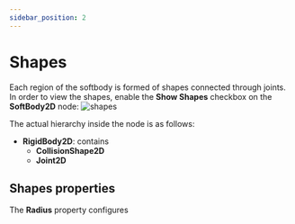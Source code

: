 ```yaml
---
sidebar_position: 2
---
```


# Shapes

Each region of the softbody is formed of shapes connected through joints. In order to view the shapes, enable the **Show Shapes** checkbox on the **SoftBody2D** node:
![shapes](/img/about-regions/shapes.png)

The actual hierarchy inside the node is as follows:

- **RigidBody2D**: contains
    - **CollisionShape2D**
    - **Joint2D**

## Shapes properties

The **Radius** property configures